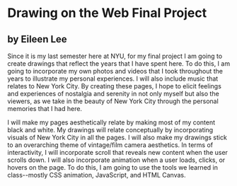 # Drawing on the Web Final Project

## by Eileen Lee

Since it is my last semester here at NYU, for my final project I am going to create drawings that reflect the years that I have spent here. To do this, I am going to incorporate my own photos and videos that I took throughout the years to illustrate my personal experiences. I will also include music that relates to New York City. By creating these pages, I hope to elicit feelings and experiences of nostalgia and serenity in not only myself but also the viewers, as we take in the beauty of New York City through the personal memories that I had here.


I will make my pages aesthetically relate by making most of my content black and white. My drawings will relate conceptually by incorporating visuals of New York City in all the pages. I will also make my drawings stick to an overarching theme of vintage/film camera aesthetics. In terms of interactivity, I will incorporate scroll that reveals new content when the user scrolls down. I will also incorporate animation when a user loads, clicks, or hovers on the page. To do this, I am going to use the tools we learned in class--mostly CSS animation, JavaScript, and HTML Canvas. 